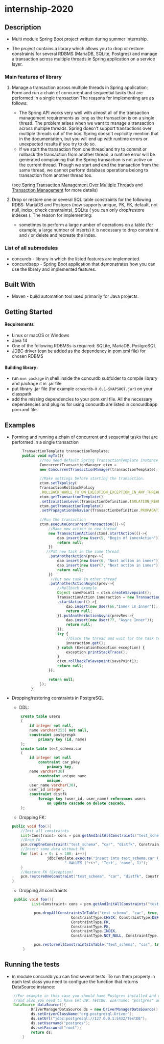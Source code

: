 # internship-2020


## Description

* Multi module Spring Boot project written during summer internship.

* The project contains a library which allows you to drop or restore constraints for several RDBMS
(MariaDB, SQLite, Postgres) and manage a transaction across multiple threads in Spring application on a service layer.


### Main features of library

1. Manage a transaction across multiple threads in Spring application; Form and run a chain of concurrent and sequential tasks that are performed in a single transaction 
    The reasons for implementing are as follows:
    * The Spring API works very well with almost all of the transaction management requirements as long as the transaction is on a single thread. 
The problem arises when we want to manage a transaction across multiple threads. Spring doesn't support transactions over multiple threads out of the box. 
Spring doesn't explicitly mention that in the documentation, but you will end up with runtime errors or unexpected results if you try to do so.
    * If we start the transaction from one thread and try to commit
or rollback the transaction from another thread, a runtime error will be generated complaining that the Spring transaction is not active on the current thread. Though we start and end the transaction from the same thread, we cannot perform database operations belong to transaction from another thread too.
    
    (see [Spring Transaction Management Over Multiple Threads](https://dzone.com/articles/spring-transaction-management-over-multiple-thread-1) and [Transaction Management](https://docs.spring.io/spring/docs/5.2.x/spring-framework-reference/data-access.html#transaction)
for more details)

2. Drop or restore one or several SQL table constraints for the following RDBS: MariaDB and
Postgres (now supports unique, PK, FK, default, not null, index, check constraints), SQLite ( you can only drop/restore indexes ). The reason for implementing:
    * sometimes to perform a large number of operations on a table (for example, a large number of inserts) it is necessary to drop constraint and / or delete and recreate the index. 

### List of all submodules

- concurdb - library in which the listed features are implemented.
- concurdbapp - Spring Boot application that demonstrates how you can use the library and implemented features. 

## Built With

- Maven - build automation tool used primarily for Java projects. 

## Getting Started

 #### Requirements
  - Linux or macOS or Windows
  - Java 14
  - One of the following RDBMSs is required: SQLite, MariaDB, PostgreSQL
  - JDBC driver (can be added as the dependency in pom.xml file) for chosen RDBMS

 #### Building library:
  - run `mvn package` in shell inside the concurdb subfolder to compile library and package it in .jar file.  
  - put library .jar file (for example `concurdb-0.0.1-SNAPSHOT.jar`) on your classpath 
  - add the missing dependencies to your pom.xml file. All the necessary dependencies and plugins for using concurdb are listed in concurdbapp pom.xml file.

## Examples

- Forming and running a chain of concurrent and sequential tasks that are performed in a single transaction
    
```js
        TransactionTemplate transactionTemplate;
        public void myTx(){
                //You need default Spring TransactionTemplate instance to run transaction
                ConcurrentTransactionManager ctxm = 
                new ConcurrentTransactionManager(transactionTemplate);    
                   
                //Make settings before starting the transaction.
                ctxm.setTxpolicy(
                TransactionRollbackPolicy
                .ROLLBACK_WHOLE_TX_ON_EXECUTION_EXCEPTION_IN_ANY_THREAD);
                ctxm.getTransactionTemplate()
                .setIsolationLevel(TransactionDefinition.ISOLATION_READ_COMMITTED);
                ctxm.getTransactionTemplate()
                .setPropagationBehavior(TransactionDefinition.PROPAGATION_REQUIRES_NEW);
                
                //Run the transaction
                ctxm.executeConcurrentTransaction(()->{
                    //Make new action in new thread
                    new TransactionAction(ctxm).startAction(()->{
                        dao.insert(new User(5, "Begin of innerAction"));
                        return null;
                    })
                   //Put new task in the same thread
                    .putAnotherAction(prev->{
                        dao.insert(new User(6, "Next action in inner"));
                        dao.insert(new User(7, "Next action in inner"));
                        return null;
                    })
                     //Put new task in other thread
                    .putAnotherActionAsync(prev->{
                        //Rollback example
                        Object savePoint1 = ctxm.createSavepoint();
                        TransactionAction inneraction = new TransactionAction(ctxm)
                        .startAction(()->{
                            dao.insert(new User(66,"Inner in Inner"));
                            return null;
                        }).putAnotherActionAsync(prevRes->{
                            dao.insert(new User(77, "Async Inner"));
                            return null;
                        });
                        try {
                            //block the thread and wait for the task to complete.
                            inneraction.get();
                        } catch (ExecutionException exception) {
                            exception.printStackTrace();
                        }
                        ctxm.rollbackToSavepoint(savePoint1);
                        return null;
                    });
        
                    return null;
                });
            }
```

- Dropping/restoring constraints in PostgreSQL

    - DDL:
    ```sql
        create table users
        (
        	id integer not null,
        	name varchar(255) not null,
        	constraint postgrespk
        		primary key (id, name)
        );
        create table test_schema.car
        (
        	id integer not null
        		constraint car_pkey
        			primary key,
        	name varchar(30)
        		constraint unique_name
        			unique,
        	user_name varchar(30),
        	user_id integer,
        	constraint distfk
        		foreign key (user_id, user_name) references users
        			on update cascade on delete cascade,
        );
    ```
   - Dropping FK:
    ```java
    public void foo(){
        //Init all constraints
        List<Constraint> cons = pcm.getAndInitAllConstraints("test_schema", "car");
        //Drop FK
        pcm.dropOneConstraint("test_schema", "car", "distfk", ConstraintType.FK);
        //Insert some data without FK
        for (int i = 0; i < 100; i++){
                    jdbcTemplate.execute("insert into test_schema.car (id, name, user_name, user_id)" +
                            " VALUES ("+i+", 'Test', 'name', 1)");
        }
        //Restore FK (Exception)
        pcm.restoreOneConstraint("test_schema", "car", "distfk", ConstraintType.FK,true);
    }
    ```
  - Dropping all constraints
   
   ```java
    public void foo(){
            List<Constraint> cons = pcm.getAndInitAllConstraints("test_schema", "car");

             pcm.dropAllConstraintsInTable("test_schema", "car", true,
                              ConstraintType.CHECK, ConstraintType.DEFAULT, 
                              ConstraintType.FK, 
                              ConstraintType.PK,
                              ConstraintType.INDEX, 
                              ConstraintType.NOT_NULL, ConstraintType.UNIQUE);
   
             pcm.restoreAllConstraintsInTable("test_schema", "car", true);
        }
  ```

## Running the tests

 - In module concurdb you can find several tests. To run them properly in each test class you need to configure the function that returns DataSource instance:
```java
    //For example in this case you should have Postgres installed and running on 127.0.0.1:5432
    //and also you need to have set DB: TestDB, username: "postgres" and password: "root".
    DataSource dataSource(){
            DriverManagerDataSource ds = new DriverManagerDataSource();
            ds.setDriverClassName("org.postgresql.Driver");
            ds.setUrl("jdbc:postgresql://127.0.0.1:5432/TestDB");
            ds.setUsername("postgres");
            ds.setPassword("root");
            return ds;
        }
```